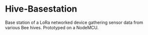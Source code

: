 # Hive-Basestation
Base station of a LoRa networked device gathering sensor data from various Bee hives. Prototyped on a NodeMCU.
